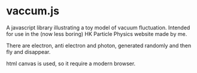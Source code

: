 vaccum.js
=========
A javascript library illustrating a toy model of vacuum fluctuation.
Intended for use in the (now less boring) HK Particle Physics website made by
me.

There are electron, anti electron and photon, generated randomly and then fly
and disappear.

html canvas is used, so it require a modern browser.

